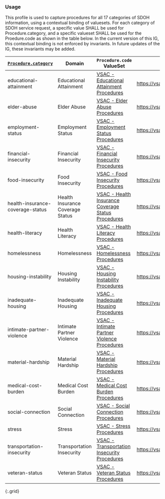 

### Usage
This profile is used to capture procedures for all 17 categories of SDOH information, using a contextual binding of valuesets.
For each category of SDOH service request, a specific value SHALL be used for Procedure.category, and a specific valueset SHALL be used for the Proedure.code as shown in the table below.  In the current version of this IG, this contextual binding is not enforced by invariants.  In future updates of the IG, these invariants may be added.

| [`Procedure.category`](ValueSet-SDOHCC-ValueSetSDOHProcedure.html) | Domain | `Procedure.code` ValueSet | ValueSet URL |
| ------ | -------------------- | ------------------------- | ------------ |
| educational-attainment  | Educational Attainment | [VSAC -  Educational Attainment Procedures ]( https://vsac.nlm.nih.gov/valueset/2.16.840.1.113762.1.4.1247.56/expansion/Latest ) | https://vsac.nlm.nih.gov/valueset/2.16.840.1.113762.1.4.1247.56/expansion/Latest |
| elder-abuse  | Elder Abuse | [VSAC -  Elder Abuse Procedures ]( https://vsac.nlm.nih.gov/valueset/2.16.840.1.113762.1.4.1247.67/expansion/Latest ) | https://vsac.nlm.nih.gov/valueset/2.16.840.1.113762.1.4.1247.67/expansion/Latest |
| employment-status  | Employment Status | [VSAC -  Employment Status Procedures ]( https://vsac.nlm.nih.gov/valueset/2.16.840.1.113762.1.4.1247.59/expansion/Latest ) | https://vsac.nlm.nih.gov/valueset/2.16.840.1.113762.1.4.1247.59/expansion/Latest |
| financial-insecurity  | Financial Insecurity | [VSAC -  Financial Insecurity Procedures ]( https://vsac.nlm.nih.gov/valueset/2.16.840.1.113762.1.4.1247.32/expansion/Latest ) | https://vsac.nlm.nih.gov/valueset/2.16.840.1.113762.1.4.1247.32/expansion/Latest |
| food-insecurity  | Food Insecurity | [VSAC -  Food Insecurity Procedures ]( https://vsac.nlm.nih.gov/valueset/2.16.840.1.113762.1.4.1247.7/expansion/Latest ) | https://vsac.nlm.nih.gov/valueset/2.16.840.1.113762.1.4.1247.7/expansion/Latest |
| health-insurance-coverage-status  | Health Insurance Coverage Status | [VSAC -  Health Insurance Coverage Status Procedures ]( https://vsac.nlm.nih.gov/valueset/2.16.840.1.113762.1.4.1247.125/expansion/Latest ) | https://vsac.nlm.nih.gov/valueset/2.16.840.1.113762.1.4.1247.125/expansion/Latest |
| health-literacy  | Health Literacy | [VSAC -  Health Literacy Procedures ]( https://vsac.nlm.nih.gov/valueset/2.16.840.1.113762.1.4.1247.118/expansion/Latest ) | https://vsac.nlm.nih.gov/valueset/2.16.840.1.113762.1.4.1247.118/expansion/Latest |
| homelessness  | Homelessness | [VSAC -  Homelessness Procedures ]( https://vsac.nlm.nih.gov/valueset/2.16.840.1.113762.1.4.1247.20/expansion/Latest ) | https://vsac.nlm.nih.gov/valueset/2.16.840.1.113762.1.4.1247.20/expansion/Latest |
| housing-instability  | Housing Instability | [VSAC -  Housing Instability Procedures ]( https://vsac.nlm.nih.gov/valueset/2.16.840.1.113762.1.4.1247.44/expansion/Latest ) | https://vsac.nlm.nih.gov/valueset/2.16.840.1.113762.1.4.1247.44/expansion/Latest |
| inadequate-housing  | Inadequate Housing | [VSAC -  Inadequate Housing Procedures ]( https://vsac.nlm.nih.gov/valueset/2.16.840.1.113762.1.4.1247.52/expansion/Latest ) | https://vsac.nlm.nih.gov/valueset/2.16.840.1.113762.1.4.1247.52/expansion/Latest |
| intimate-partner-violence  | Intimate Partner Violence | [VSAC -  Intimate Partner Violence Procedures ]( https://vsac.nlm.nih.gov/valueset/2.16.840.1.113762.1.4.1247.97/expansion/Latest ) | https://vsac.nlm.nih.gov/valueset/2.16.840.1.113762.1.4.1247.97/expansion/Latest |
| material-hardship  | Material Hardship | [VSAC -  Material Hardship Procedures ]( https://vsac.nlm.nih.gov/valueset/2.16.840.1.113762.1.4.1247.39/expansion/Latest ) | https://vsac.nlm.nih.gov/valueset/2.16.840.1.113762.1.4.1247.39/expansion/Latest |
| medical-cost-burden  | Medical Cost Burden | [VSAC -  Medical Cost Burden Procedures ]( https://vsac.nlm.nih.gov/valueset/2.16.840.1.113762.1.4.1247.122/expansion/Latest ) | https://vsac.nlm.nih.gov/valueset/2.16.840.1.113762.1.4.1247.122/expansion/Latest |
| social-connection  | Social Connection | [VSAC -  Social Connection Procedures ]( https://vsac.nlm.nih.gov/valueset/2.16.840.1.113762.1.4.1247.94/expansion/Latest ) | https://vsac.nlm.nih.gov/valueset/2.16.840.1.113762.1.4.1247.94/expansion/Latest |
| stress  | Stress | [VSAC -  Stress Procedures ]( https://vsac.nlm.nih.gov/valueset/2.16.840.1.113762.1.4.1247.87/expansion/Latest ) | https://vsac.nlm.nih.gov/valueset/2.16.840.1.113762.1.4.1247.87/expansion/Latest |
| transportation-insecurity  | Transportation Insecurity | [VSAC -  Transportation Insecurity Procedures ]( https://vsac.nlm.nih.gov/valueset/2.16.840.1.113762.1.4.1247.27/expansion/Latest ) | https://vsac.nlm.nih.gov/valueset/2.16.840.1.113762.1.4.1247.27/expansion/Latest |
| veteran-status  | Veteran Status | [VSAC -  Veteran Status Procedures ]( https://vsac.nlm.nih.gov/valueset/2.16.840.1.113762.1.4.1247.90/expansion/Latest ) | https://vsac.nlm.nih.gov/valueset/2.16.840.1.113762.1.4.1247.90/expansion/Latest |
{:.grid}